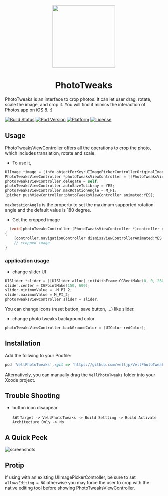<p align="center"><img src="https://cloud.githubusercontent.com/assets/4316898/6525211/cef0bbce-c43d-11e4-9b64-deb65c64c683.png" height="200"/>

</p>
<h1 align="center">PhotoTweaks</h1>

PhotoTweaks is an interface to crop photos. It can let user drag, rotate, scale the image, and crop it. You will find it mimics the interaction of Photos.app on iOS 8. :]

[![Build Status](https://travis-ci.org/itouch2/PhotoTweaks.svg)](https://travis-ci.org/itouch2/PhotoTweaks)
[![Pod Version](http://img.shields.io/cocoapods/v/PhotoTweaks.svg?style=flat)](http://cocoapods.org/?q=PhotoTweaks)
[![Platform](http://img.shields.io/cocoapods/p/PhotoTweaks.svg?style=flat)](http://cocoapods.org/?q=PhotoTweaks)
[![License](http://img.shields.io/cocoapods/l/PhotoTweaks.svg?style=flat)](https://github.com/itouch2/PhotoTweaks/blob/master/LICENSE)

## Usage

PhotoTweaksViewController offers all the operations to crop the photo, which includes translation, rotate and scale.

- To use it,

```objective-c
UIImage *image = [info objectForKey:UIImagePickerControllerOriginalImage];
PhotoTweaksViewController *photoTweaksViewController = [[PhotoTweaksViewController alloc] initWithImage:image];
photoTweaksViewController.delegate = self;
photoTweaksViewController.autoSaveToLibray = YES;
photoTweaksViewController.maxRotationAngle = M_PI;
[picker pushViewController:photoTweaksViewController animated:YES];
```

```maxRotationAngle``` is the property to set the maximum supported rotation angle and the default value is 180 degree.

- Get the cropped image
```objective-c
- (void)photoTweaksController:(PhotoTweaksViewController *)controller didFinishWithCroppedImage:(UIImage *)croppedImage
{
    [controller.navigationController dismissViewControllerAnimated:YES completion:nil];
    // cropped image
}
```

### application usage

- change slider UI
```objective-c
UISlider *slider = [[UISlider alloc] initWithFrame:CGRectMake(0, 0, 260, 20)];
slider.center = CGPointMake(150, 600);
slider.minimumValue = -M_PI_2;
slider.maximumValue = M_PI_2;
photoTweaksViewController.slider = slider;
```

You can change icons (reset button, save button, ...) like slider.

- change photo tweaks background color
```objective-c
photoTweaksViewController.backGroundColor = [UIColor redColor];
```

## Installation
Add the follwing to your Podfile:
```ruby
pod 'VellPhotoTweaks',:git => 'https://github.com/velljp/VellPhotoTweaks.git'
```
Alternatively, you can manually drag the ```VellPhotoTweaks``` folder into your Xcode project.

## Trouble Shooting
- button icon disappear

    set  ```Target -> VellPhotoTweaks -> Build Settting -> Build Activate Architecture Only -> No```


## A Quick Peek

![screenshots](https://cloud.githubusercontent.com/assets/4316898/6712965/84ab1d16-cdca-11e4-912a-f437bbb02d42.gif)

## Protip
If using with an existing UIImagePickerController, be sure to set ```allowsEditing = NO``` otherwise you may force the user to crop with the native editing tool before showing PhotoTweaksViewController.
